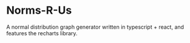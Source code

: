 # Norms-R-Us
A normal distribution graph generator written in typescript + react, and features the recharts library.
